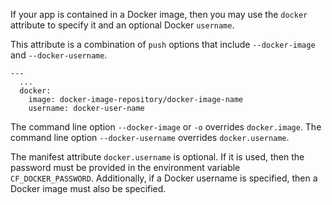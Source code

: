 If your app is contained in a Docker image, then you may use the `docker` attribute to specify it and an optional Docker `username`.

This attribute is a combination of `push` options that include `--docker-image` and `--docker-username`.

```
---
  ...
  docker:
    image: docker-image-repository/docker-image-name
    username: docker-user-name
```

The command line option `--docker-image` or `-o` overrides `docker.image`. The command line option `--docker-username` overrides `docker.username`.

The manifest attribute `docker.username` is optional. If it is used, then the password must be provided in the environment variable `CF_DOCKER_PASSWORD`. Additionally, if a Docker username is specified, then a Docker image must also be specified.

